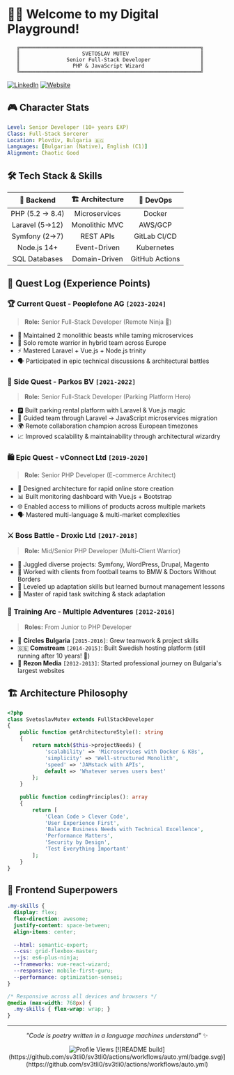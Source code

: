 # 🧙‍♂️ Welcome to my Digital Playground! 

```
   ╔══════════════════════════════════════════════════════════╗
   ║                    SVETOSLAV MUTEV                       ║
   ║               Senior Full-Stack Developer                ║
   ║                 PHP & JavaScript Wizard                  ║
   ╚══════════════════════════════════════════════════════════╝
```

[![LinkedIn](https://img.shields.io/badge/LinkedIn-0077B5?style=for-the-badge&logo=linkedin&logoColor=white)](https://linkedin.com/in/svetoslav-mutev)
[![Website](https://img.shields.io/badge/Website-FF5722?style=for-the-badge&logo=google-chrome&logoColor=white)](https://thecoffee.dev)

## 🎮 Character Stats

```yaml
Level: Senior Developer (10+ years EXP)
Class: Full-Stack Sorcerer
Location: Plovdiv, Bulgaria 🇧🇬
Languages: [Bulgarian (Native), English (C1)]
Alignment: Chaotic Good
```

## 🛠️ Tech Stack & Skills

| 🐘 **Backend** | 🏗️ **Architecture** | 🚀 **DevOps** |
|:---:|:---:|:---:|
| PHP (5.2 → 8.4) | Microservices | Docker |
| Laravel (5→12) | Monolithic MVC | AWS/GCP |
| Symfony (2→7) | REST APIs | GitLab CI/CD |
| Node.js 14+ | Event-Driven | Kubernetes |
| SQL Databases | Domain-Driven | GitHub Actions |

## 🚀 Quest Log (Experience Points)

### 🏆 **Current Quest** - Peoplefone AG `[2023-2024]`
> **Role:** Senior Full-Stack Developer (Remote Ninja 🥷)
- 🔧 Maintained 2 monolithic beasts while taming microservices
- 🎯 Solo remote warrior in hybrid team across Europe
- ⚡ Mastered Laravel + Vue.js + Node.js trinity
- 🗣️ Participated in epic technical discussions & architectural battles

### 🚗 **Side Quest** - Parkos BV `[2021-2022]`
> **Role:** Senior Full-Stack Developer (Parking Platform Hero)
- 🅿️ Built parking rental platform with Laravel & Vue.js magic
- 🔄 Guided team through Laravel → JavaScript microservices migration
- 🌍 Remote collaboration champion across European timezones
- 📈 Improved scalability & maintainability through architectural wizardry

### 🛍️ **Epic Quest** - vConnect Ltd `[2019-2020]`
> **Role:** Senior PHP Developer (E-commerce Architect)
- 🏪 Designed architecture for rapid online store creation
- 📊 Built monitoring dashboard with Vue.js + Bootstrap
- 🌐 Enabled access to millions of products across multiple markets
- 🗣️ Mastered multi-language & multi-market complexities

### ⚔️ **Boss Battle** - Droxic Ltd `[2017-2018]`
> **Role:** Mid/Senior PHP Developer (Multi-Client Warrior)
- 🎯 Juggled diverse projects: Symfony, WordPress, Drupal, Magento
- 🏈 Worked with clients from football teams to BMW & Doctors Without Borders
- 💪 Leveled up adaptation skills but learned burnout management lessons
- 🔄 Master of rapid task switching & stack adaptation

### 🎪 **Training Arc** - Multiple Adventures `[2012-2016]`
> **Roles:** From Junior to PHP Developer
- 🌱 **Circles Bulgaria** `[2015-2016]`: Grew teamwork & project skills
- 🇸🇪 **Comstream** `[2014-2015]`: Built Swedish hosting platform (still running after 10 years! 🎉)
- 🚀 **Rezon Media** `[2012-2013]`: Started professional journey on Bulgaria's largest websites

## 🏗️ Architecture Philosophy

```php
<?php
class SvetoslavMutev extends FullStackDeveloper 
{
    public function getArchitectureStyle(): string 
    {
        return match($this->projectNeeds) {
            'scalability' => 'Microservices with Docker & K8s',
            'simplicity' => 'Well-structured Monolith',
            'speed' => 'JAMstack with APIs',
            default => 'Whatever serves users best'
        };
    }
    
    public function codingPrinciples(): array 
    {
        return [
            'Clean Code > Clever Code',
            'User Experience First',
            'Balance Business Needs with Technical Excellence',
            'Performance Matters',
            'Security by Design',
            'Test Everything Important'
        ];
    }
}
```

## 🎨 Frontend Superpowers

```css
.my-skills {
  display: flex;
  flex-direction: awesome;
  justify-content: space-between;
  align-items: center;
  
  --html: semantic-expert;
  --css: grid-flexbox-master;
  --js: es6-plus-ninja;
  --frameworks: vue-react-wizard;
  --responsive: mobile-first-guru;
  --performance: optimization-sensei;
}

/* Responsive across all devices and browsers */
@media (max-width: 768px) {
  .my-skills { flex-wrap: wrap; }
}
```

---

<div align="center">

*"Code is poetry written in a language machines understand"* ✨

<img src="https://komarev.com/ghpvc/?username=sv3tli0&color=blueviolet&style=flat-square&label=Profile+Views" alt="Profile Views" />
[![README build](https://github.com/sv3tli0/sv3tli0/actions/workflows/auto.yml/badge.svg)](https://github.com/sv3tli0/sv3tli0/actions/workflows/auto.yml)

</div>

